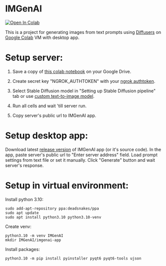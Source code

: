 # IMGenAI

[![Open In Colab](https://colab.research.google.com/assets/colab-badge.svg)](https://colab.research.google.com/drive/11qjb5gWBIqp7JOAZRlTBa_Oj-9r9ttFN?usp=sharing)

This is a project for generating images from text prompts using [Diffusers]() on [Google Colab]() VM with desktop app.

# Setup server:

1. Save a copy of [this colab notebook](https://colab.research.google.com/drive/1PlTCQoYTQsKt1K7N6QINGfQzf5uz4_vJ?usp=sharing) on your Google Drive.

2. Create secret key "NGROK_AUTHTOKEN" with your [ngrok authtoken](https://dashboard.ngrok.com/get-started/your-authtoken).

3. Select Stable Diffusion model in "Setting up Stable Diffusion pipeline" tab or use [custom text-to-image model](https://huggingface.co/models?pipeline_tag=text-to-image&library=diffusers&sort=trending).

4. Run all cells and wait 'till server run.

5. Copy server's public url to IMGenAI app.

# Setup desktop app:

Download latest [release version](https://github.com/oderline/IMGenAI/releases) of IMGenAI app (or it's source code). In the app, paste server's public url to "Enter server address" field. Load prompt settings from text file or set it manually. Click "Generate" button and wait server's response.

# Setup in virtual environment:

Install python 3.10:

~~~
sudo add-apt-repository ppa:deadsnakes/ppa
sudo apt update
sudo apt install python3.10 python3.10-venv
~~~

Create venv:

~~~
python3.10 -m venv IMGenAI
mkdir IMGenAI/imgenai-app
~~~

Install packages:

~~~
python3.10 -m pip install pyinstaller pyqt6 pyqt6-tools ujson
~~~
